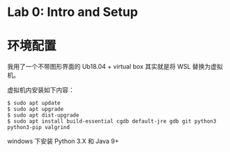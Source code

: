 # Lab 0: Intro and Setup

# 环境配置

我用了一个不带图形界面的 Ub18.04 + virtual box 其实就是将 WSL 替换为虚拟机。

虚拟机内安装如下内容：

```
$ sudo apt update
$ sudo apt upgrade
$ sudo apt dist-upgrade
$ sudo apt install build-essential cgdb default-jre gdb git python3 python3-pip valgrind
```

windows 下安装 Python 3.X 和 Java 9+
